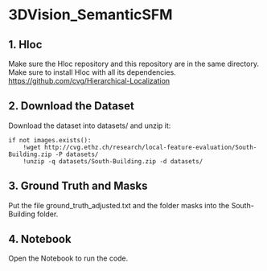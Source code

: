 # 3DVision_SemanticSFM

## 1. Hloc
Make sure the Hloc repository and this repository are in the same directory.
Make sure to install Hloc with all its dependencies.
https://github.com/cvg/Hierarchical-Localization


## 2. Download the Dataset
Download the dataset into datasets/ and unzip it:
```
if not images.exists():
    !wget http://cvg.ethz.ch/research/local-feature-evaluation/South-Building.zip -P datasets/
    !unzip -q datasets/South-Building.zip -d datasets/
```

## 3. Ground Truth and Masks
Put the file ground_truth_adjusted.txt and the folder masks into the South-Building folder.

## 4. Notebook
Open the Notebook to run the code.
